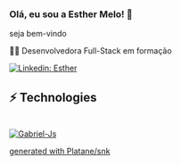 ### Olá, eu sou a Esther Melo!   👋

seja bem-vindo 

👩‍💻 Desenvolvedora Full-Stack em formação
  
[![Linkedin: Esther](https://img.shields.io/badge/-Linkedin-blue?style=flat-square&logo=Linkedin&logoColor=white&link=https://www.linkedin.com/in/loiane/)](https://www.linkedin.com/in/esther-melo-181b9b219/)


## ⚡ Technologies

<div>
  <a href="https://github.com/Gabrielgjs%22%3E
  <img height="150em" src="https://github-readme-stats.vercel.app/api?username=Gabrielgjs&show_icons=true&theme=tokyonight&include_all_commits=true&count_private=true%22/%3E
  <img height="150em" src="https://github-readme-stats.vercel.app/api/top-langs/?username=Gabrielgjs&layout=compact&langs_count=7&theme=tokyonight%22/%3E
</div>
  <div style="display: inline_block"><br>
  <img align="center" alt="Gabriel-Js" height="30" width="40" src="https://raw.githubusercontent.com/devicons/devicon/master/icons/javascript/javascript-plain.svg%22%3E
  <img align="center" alt="Gabriel-React" height="30" width="40" src="https://raw.githubusercontent.com/devicons/devicon/master/icons/react/react-original.svg%22%3E
  <img align="center" alt="Gabriel-HTML" height="30" width="40" src="https://raw.githubusercontent.com/devicons/devicon/master/icons/html5/html5-original.svg%22%3E
  <img align="center" alt="Gabriel-CSS" height="30" width="40" src="https://raw.githubusercontent.com/devicons/devicon/master/icons/css3/css3-original.svg%22%3E
  <img align="center" alt="Gabriel-Python" height="30" width="40" src="https://raw.githubusercontent.com/devicons/devicon/master/icons/python/python-original.svg%22%3E
  <img align="center" alt="Gabriel-Java" height="30" width="40" src="https://raw.githubusercontent.com/devicons/devicon/master/icons/java/java-original.svg%22%3E<br>
  
  These are some of the technologies and tools that I work with:>
  
 ![github contribution grid snake animation](https://raw.githubusercontent.com/platane/platane/output/github-contribution-grid-snake.svg)

generated with [Platane/snk](https://github.com/Platane/snk)
  
  </div>
 



 
  
